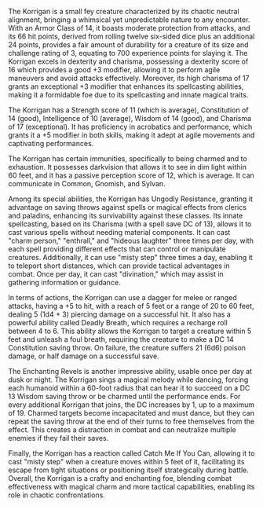 The Korrigan is a small fey creature characterized by its chaotic neutral alignment, bringing a whimsical yet unpredictable nature to any encounter. With an Armor Class of 14, it boasts moderate protection from attacks, and its 66 hit points, derived from rolling twelve six-sided dice plus an additional 24 points, provides a fair amount of durability for a creature of its size and challenge rating of 3, equating to 700 experience points for slaying it. The Korrigan excels in dexterity and charisma, possessing a dexterity score of 16 which provides a good +3 modifier, allowing it to perform agile maneuvers and avoid attacks effectively. Moreover, its high charisma of 17 grants an exceptional +3 modifier that enhances its spellcasting abilities, making it a formidable foe due to its spellcasting and innate magical traits.

The Korrigan has a Strength score of 11 (which is average), Constitution of 14 (good), Intelligence of 10 (average), Wisdom of 14 (good), and Charisma of 17 (exceptional). It has proficiency in acrobatics and performance, which grants it a +5 modifier in both skills, making it adept at agile movements and captivating performances. 

The Korrigan has certain immunities, specifically to being charmed and to exhaustion. It possesses darkvision that allows it to see in dim light within 60 feet, and it has a passive perception score of 12, which is average. It can communicate in Common, Gnomish, and Sylvan.

Among its special abilities, the Korrigan has Ungodly Resistance, granting it advantage on saving throws against spells or magical effects from clerics and paladins, enhancing its survivability against these classes. Its innate spellcasting, based on its Charisma (with a spell save DC of 13), allows it to cast various spells without needing material components. It can cast "charm person," "enthrall," and "hideous laughter" three times per day, with each spell providing different effects that can control or manipulate creatures. Additionally, it can use "misty step" three times a day, enabling it to teleport short distances, which can provide tactical advantages in combat. Once per day, it can cast "divination," which may assist in gathering information or guidance.

In terms of actions, the Korrigan can use a dagger for melee or ranged attacks, having a +5 to hit, with a reach of 5 feet or a range of 20 to 60 feet, dealing 5 (1d4 + 3) piercing damage on a successful hit. It also has a powerful ability called Deadly Breath, which requires a recharge roll between 4 to 6. This ability allows the Korrigan to target a creature within 5 feet and unleash a foul breath, requiring the creature to make a DC 14 Constitution saving throw. On failure, the creature suffers 21 (6d6) poison damage, or half damage on a successful save. 

The Enchanting Revels is another impressive ability, usable once per day at dusk or night. The Korrigan sings a magical melody while dancing, forcing each humanoid within a 60-foot radius that can hear it to succeed on a DC 13 Wisdom saving throw or be charmed until the performance ends. For every additional Korrigan that joins, the DC increases by 1, up to a maximum of 19. Charmed targets become incapacitated and must dance, but they can repeat the saving throw at the end of their turns to free themselves from the effect. This creates a distraction in combat and can neutralize multiple enemies if they fail their saves. 

Finally, the Korrigan has a reaction called Catch Me If You Can, allowing it to cast "misty step" when a creature moves within 5 feet of it, facilitating its escape from tight situations or positioning itself strategically during battle. Overall, the Korrigan is a crafty and enchanting foe, blending combat effectiveness with magical charm and more tactical capabilities, enabling its role in chaotic confrontations.